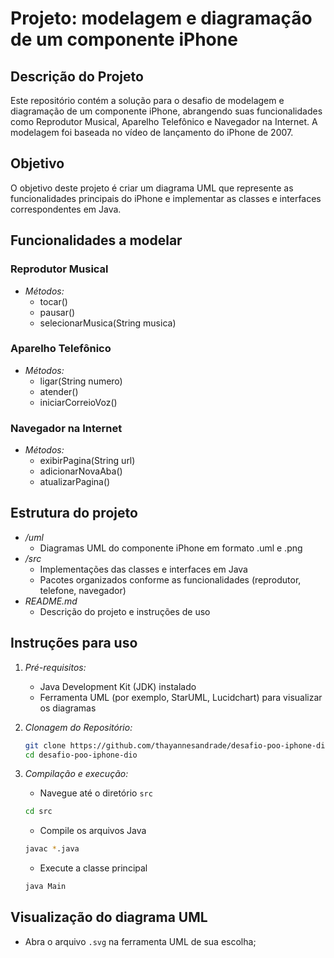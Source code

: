 # Projeto: modelagem e diagramação de um componente iPhone

## Descrição do Projeto

Este repositório contém a solução para o desafio de modelagem e diagramação de um componente iPhone, abrangendo suas funcionalidades como Reprodutor Musical, Aparelho Telefônico e Navegador na Internet. A modelagem foi baseada no vídeo de lançamento do iPhone de 2007.

## Objetivo

O objetivo deste projeto é criar um diagrama UML que represente as funcionalidades principais do iPhone e implementar as classes e interfaces correspondentes em Java.

## Funcionalidades a modelar

### Reprodutor Musical
- *Métodos:*
  - tocar()
  - pausar()
  - selecionarMusica(String musica)

### Aparelho Telefônico
- *Métodos:*
  - ligar(String numero)
  - atender()
  - iniciarCorreioVoz()

### Navegador na Internet
- *Métodos:*
  - exibirPagina(String url)
  - adicionarNovaAba()
  - atualizarPagina()

## Estrutura do projeto

- */uml*
  - Diagramas UML do componente iPhone em formato .uml e .png
- */src*
  - Implementações das classes e interfaces em Java
  - Pacotes organizados conforme as funcionalidades (reprodutor, telefone, navegador)
- *README.md*
  - Descrição do projeto e instruções de uso

## Instruções para uso

1. *Pré-requisitos:*
   - Java Development Kit (JDK) instalado
   - Ferramenta UML (por exemplo, StarUML, Lucidchart) para visualizar os diagramas

2. *Clonagem do Repositório:*
   ```bash
   git clone https://github.com/thayannesandrade/desafio-poo-iphone-dio.git
   cd desafio-poo-iphone-dio
   ```

3. *Compilação e execução:*
    - Navegue até o diretório `src`
   ```bash
   cd src
   ```
    - Compile os arquivos Java
     ```bash
     javac *.java
     ```
    - Execute a classe principal
    ```bash
   java Main
   ```

## Visualização do diagrama UML
   - Abra o arquivo `.svg` na ferramenta UML de sua escolha;
